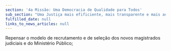 ```yaml
---
section: '4a Missão: Uma Democracia de Qualidade para Todos'
sub_section: "Uma Justiça mais efificiente, mais transparente e mais acessível"
fulfilled_date: null
links_to_news_articles: null
---
```


Repensar o modelo de recrutamento e de seleção dos novos magistrados judiciais e do Ministério Público;